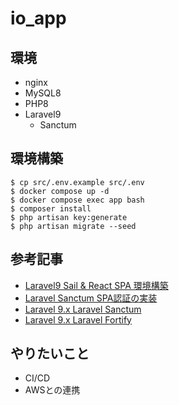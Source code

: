 # io_app

## 環境
- nginx
- MySQL8
- PHP8
- Laravel9
	- Sanctum

## 環境構築
```shell script
$ cp src/.env.example src/.env
$ docker compose up -d
$ docker compose exec app bash
$ composer install
$ php artisan key:generate
$ php artisan migrate --seed
```

## 参考記事
- [Laravel9 Sail & React SPA 環境構築](https://zenn.dev/strange_bun/articles/9204e49e28da1c)
- [Laravel Sanctum SPA認証の実装](https://zenn.dev/yudai64/articles/7caaa3c828b828)
- [Laravel 9.x Laravel Sanctum](https://readouble.com/laravel/9.x/ja/sanctum.html)
- [Laravel 9.x Laravel Fortify](https://readouble.com/laravel/9.x/ja/fortify.html)

## やりたいこと
- CI/CD
- AWSとの連携